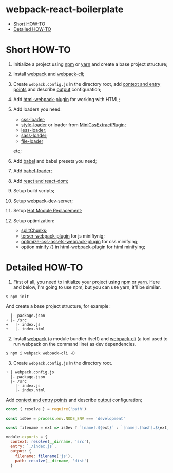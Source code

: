 # webpack-react-boilerplate

- [Short HOW-TO](#short-how-to)
- [Detailed HOW-TO](#detailed-how-to)

# Short HOW-TO
1.  Initialize a project using [npm](https://docs.npmjs.com/cli/init/) or [yarn](https://classic.yarnpkg.com/ru/docs/cli/init/) and create a base project structure;
2.  Install [webpack](https://github.com/webpack/webpack/) and [webpack-cli](https://github.com/webpack/webpack-cli/);
3.  Create `webpack.config.js` in the directory root, add [context and entry points](https://webpack.js.org/configuration/entry-context/) and describe [output](https://webpack.js.org/configuration/output/) configuration;
4.  Add [html-webpack-plugin](https://github.com/jantimon/html-webpack-plugin) for working with HTML;
5.  Add loaders you need:
    -	[css-loader](https://github.com/webpack-contrib/css-loader);
    -	[style-loader](https://github.com/webpack-contrib/style-loader) or loader from [MiniCssExtractPlugin](https://github.com/webpack-contrib/mini-css-extract-plugin);
    -   [less-loader](https://github.com/webpack-contrib/less-loader);
    -   [sass-loader](https://github.com/webpack-contrib/sass-loader);
    -   [file-loader](https://github.com/webpack-contrib/file-loader)
    
    etc;
6.  Add [babel](https://babeljs.io/docs/en/usage) and babel presets you need;
7.  Add [babel-loader](https://github.com/babel/babel-loader);
8.  Add [react and react-dom](https://github.com/facebook/react);
9.  Setup build scripts;
10. Setup [webpack-dev-server](https://webpack.js.org/configuration/dev-server/);
11. Setup [Hot Module Replacement](https://webpack.js.org/concepts/hot-module-replacement/);
12. Setup optimization:
    -    [splitChunks](https://webpack.js.org/configuration/optimization/);
    -    [terser-webpack-plugin](https://github.com/webpack-contrib/terser-webpack-plugin) for js minifiynig;
    -    [optimize-css-assets-webpack-plugin](https://github.com/NMFR/optimize-css-assets-webpack-plugin) for css minifying;
    -    option [minify {}](https://github.com/jantimon/html-webpack-plugin#minification) in html-webpack-plugin for html minifying;

# Detailed HOW-TO
1.  First of all, you need to initialize your project using [npm](https://docs.npmjs.com/cli/init/) or [yarn](https://classic.yarnpkg.com/ru/docs/cli/init/). Here and below, I'm going to use npm, but you can use yarn, it'll be similar.
```
$ npm init
```
And create a base project structure, for example:
```
  |- package.json
+ |- /src
+   |- index.js
+   |- index.html
```
2.  Install [webpack](https://github.com/webpack/webpack/) (a module bundler itself) and [webpack-cli](https://github.com/webpack/webpack-cli/) (a tool used to run webpack on the command line) as dev dependencies.
```
$ npm i webpack webpack-cli -D
```
3.  Create `webpack.config.js` in the directory root.
```
+ | webpack.config.js
  |- package.json
  |- /src
    |- index.js
    |- index.html
```
Add [context and entry points](https://webpack.js.org/configuration/entry-context/) and describe [output](https://webpack.js.org/configuration/output/) configuration; 
```js
const { resolve } = require('path')

const isDev = process.env.NODE_ENV === 'development'

const filename = ext => isDev ? `[name].${ext}` : `[name].[hash].${ext}`

module.exports = {
  context: resolve(__dirname, 'src'),
  entry: `./index.js`,
  output: {
    filename: filename('js'),
    path: resolve(__dirname, 'dist')
  }
```
